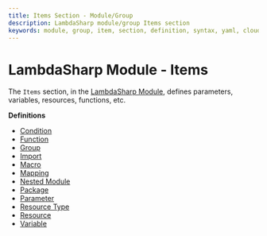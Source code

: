 ```yaml
---
title: Items Section - Module/Group
description: LambdaSharp module/group Items section
keywords: module, group, item, section, definition, syntax, yaml, cloudformation
---
```

# LambdaSharp Module - Items

The `Items` section, in the [LambdaSharp Module](Index.md), defines parameters, variables, resources, functions, etc.

__Definitions__
* [Condition](Module-Condition.md)
* [Function](Module-Function.md)
* [Group](Module-Group.md)
* [Import](Module-Import.md)
* [Macro](Module-Macro.md)
* [Mapping](Module-Mapping.md)
* [Nested Module](Module-Nested.md)
* [Package](Module-Package.md)
* [Parameter](Module-Parameter.md)
* [Resource Type](Module-ResourceType.md)
* [Resource](Module-Resource.md)
* [Variable](Module-Variable.md)
